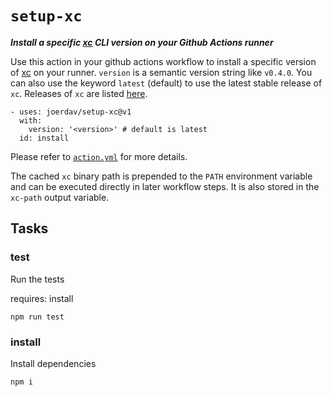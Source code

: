 # `setup-xc`

***Install a specific [xc](https://xcfile.dev) CLI version on your Github
Actions runner***

Use this action in your github actions workflow to install a specific version of
[xc](https://xcfile.dev) on your runner. `version` is a semantic version
string like `v0.4.0`. You can also use the keyword `latest` (default) to use the
latest stable release of `xc`. Releases of `xc` are listed
[here](https://github.com/joerdav/xc/releases).

```
- uses: joerdav/setup-xc@v1
  with:
    version: '<version>' # default is latest
  id: install
```

Please refer to [`action.yml`](action.yml) for more details.

The cached `xc` binary path is prepended to the `PATH` environment variable and
can be executed directly in later workflow steps. It is also stored in the
`xc-path` output variable.

## Tasks

### test

Run the tests

requires: install

```
npm run test
```
### install

Install dependencies

```
npm i
```
